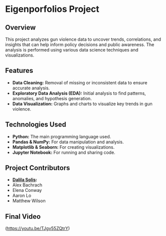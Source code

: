# Eigenporfolios Project

## Overview
This project analyzes gun violence data to uncover trends, correlations, and insights that can help inform policy decisions and public awareness. The analysis is performed using various data science techniques and visualizations.

## Features
- **Data Cleaning:** Removal of missing or inconsistent data to ensure accurate analysis.
- **Exploratory Data Analysis (EDA):** Initial analysis to find patterns, anomalies, and hypothesis generation.
- **Data Visualization:** Graphs and charts to visualize key trends in gun violence.

## Technologies Used
- **Python:** The main programming language used.
- **Pandas & NumPy:** For data manipulation and analysis.
- **Matplotlib & Seaborn:** For creating visualizations.
- **Jupyter Notebook:** For running and sharing code.

## Project Contributors
- **[Dalila Solis](https://github.com/d1solis):** 
- Alex Bachrach
- Elena Conway
- Aaron Lo
- Matthew Wilson

## Final Video
(https://youtu.be/TJgv55ZQtrY)
